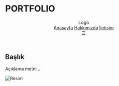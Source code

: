 # PORTFOLIO
<!DOCTYPE html>
<html lang="tr">
<head>
  <meta charset="UTF-8" />
  <title>Animated Overlapping Cards</title>
  <meta name="viewport" content="width=device-width, initial-scale=1.0" />
  <!-- style.css dosyasını dahil ediyoruz -->
  <link rel="stylesheet" href="deney.css" />
</head>
  <body>
      <header class="header">
          <div class="logo">Logo</div>
          <nav class="navbar">
              <a href="#">Anasayfa</a>
              <a href="#">Hakkımızda</a>
              <a href="#">İletişim</a>
          </nav>
          <div class="menu-toggle" onclick="toggleMenu()">☰</div>
      </header>
      <main class="main">
          <section class="home">
              <div class="home-content">
                  <h1>Başlık</h1>
                  <p>Açıklama metni...</p>
              </div>
              <div class="home-img">
                  <img src="resim.jpg" alt="Resim">
              </div>
          </section>
      </main>
      <script src="js.js"></script>
  </body>
  </html>
